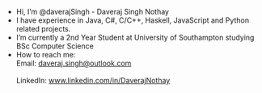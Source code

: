 - Hi, I’m @daverajSingh - Daveraj Singh Nothay
- I have experience in Java, C#, C/C++, Haskell, JavaScript and Python related projects. 
- I’m currently a 2nd Year Student at University of Southampton studying BSc Computer Science
- How to reach me:
               <br> Email: daveraj.singh@outlook.com </br>
               <br> LinkedIn: www.linkedin.com/in/DaverajNothay </br>

<!---
daverajSingh/daverajSingh is a ✨ special ✨ repository because its `README.md` (this file) appears on your GitHub profile.
You can click the Preview link to take a look at your changes.
--->
